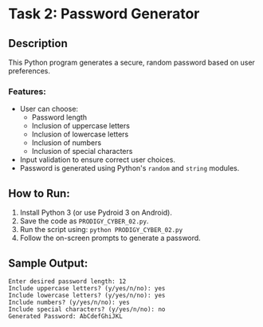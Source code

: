 
# Task 2: Password Generator

## Description
This Python program generates a secure, random password based on user preferences.

### Features:
- User can choose:
  - Password length
  - Inclusion of uppercase letters
  - Inclusion of lowercase letters
  - Inclusion of numbers
  - Inclusion of special characters
- Input validation to ensure correct user choices.
- Password is generated using Python's `random` and `string` modules.

## How to Run:
1. Install Python 3 (or use Pydroid 3 on Android).
2. Save the code as `PRODIGY_CYBER_02.py`.
3. Run the script using: `python PRODIGY_CYBER_02.py`
4. Follow the on-screen prompts to generate a password.

## Sample Output:
```
Enter desired password length: 12
Include uppercase letters? (y/yes/n/no): yes
Include lowercase letters? (y/yes/n/no): yes
Include numbers? (y/yes/n/no): yes
Include special characters? (y/yes/n/no): no
Generated Password: AbCdefGhiJKL
```



